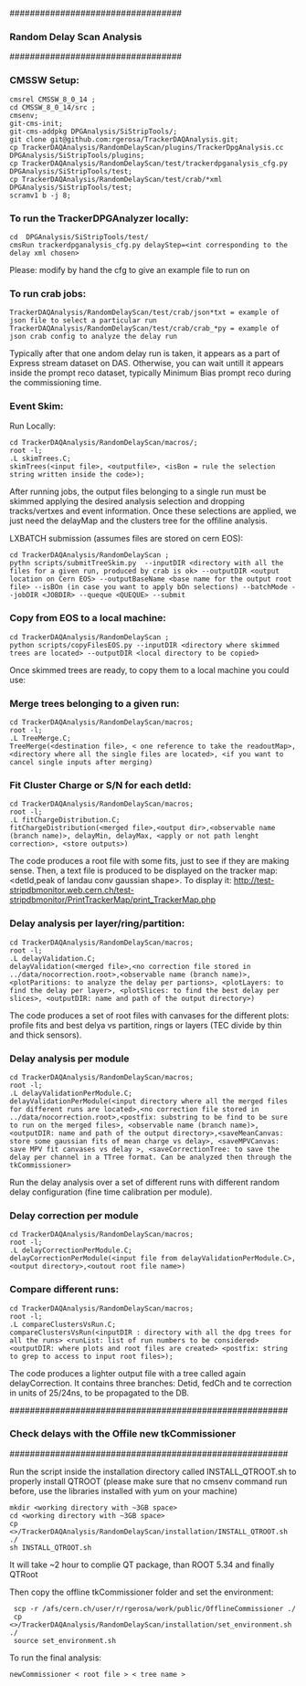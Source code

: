 ##################################
### Random Delay Scan Analysis ###
##################################

### CMSSW Setup:

    cmsrel CMSSW_8_0_14 ;
    cd CMSSW_8_0_14/src ;
    cmsenv;
    git-cms-init;
    git-cms-addpkg DPGAnalysis/SiStripTools/;
    git clone git@github.com:rgerosa/TrackerDAQAnalysis.git;
    cp TrackerDAQAnalysis/RandomDelayScan/plugins/TrackerDpgAnalysis.cc DPGAnalysis/SiStripTools/plugins;
    cp TrackerDAQAnalysis/RandomDelayScan/test/trackerdpganalysis_cfg.py DPGAnalysis/SiStripTools/test;
    cp TrackerDAQAnalysis/RandomDelayScan/test/crab/*xml DPGAnalysis/SiStripTools/test;
    scramv1 b -j 8;

### To run the TrackerDPGAnalyzer locally:

    cd  DPGAnalysis/SiStripTools/test/
    cmsRun trackerdpganalysis_cfg.py delayStep=<int corresponding to the delay xml chosen>

Please: modify by hand the cfg to give an example file to run on
    
### To run crab jobs: 

    TrackerDAQAnalysis/RandomDelayScan/test/crab/json*txt = example of json file to select a particular run
    TrackerDAQAnalysis/RandomDelayScan/test/crab/crab_*py = example of json crab config to analyze the delay run

Typically after that one andom delay run is taken, it appears as a part of Express stream dataset on DAS. Otherwise, you can wait untill it appears inside the prompt reco dataset, typically Minimum Bias prompt reco during the commissioning time.

    
### Event Skim:

Run Locally:

    cd TrackerDAQAnalysis/RandomDelayScan/macros/;
    root -l;
    .L skimTrees.C;
    skimTrees(<input file>, <outputfile>, <isBon = rule the selection string written inside the code>);

After running jobs, the output files belonging to a single run must be skimmed applying the desired analysis selection and dropping tracks/vertxes and event information. Once these selections are applied, we just need the delayMap and the clusters tree for the offiline analysis.

LXBATCH submission (assumes files are stored on cern EOS):
    
    cd TrackerDAQAnalysis/RandomDelayScan ;
    pythn scripts/submitTreeSkim.py  --inputDIR <directory with all the files for a given run, produced by crab is ok> --outputDIR <output location on Cern EOS> --outputBaseName <base name for the output root file> --isBOn (in case you want to apply bOn selections) --batchMode --jobDIR <JOBDIR> --queque <QUEQUE> --submit
    

### Copy from EOS to a local machine:

    cd TrackerDAQAnalysis/RandomDelayScan ;
    python scripts/copyFilesEOS.py --inputDIR <directory where skimmed trees are located> --outputDIR <local directory to be copied>

Once skimmed trees are ready, to copy them to a local machine you could use:
    

### Merge trees belonging to a given run:

    cd TrackerDAQAnalysis/RandomDelayScan/macros;
    root -l;
    .L TreeMerge.C;
    TreeMerge(<destination file>, < one reference to take the readoutMap>, <directory where all the single files are located>, <if you want to cancel single inputs after merging)


### Fit Cluster Charge or S/N for each detId:

    cd TrackerDAQAnalysis/RandomDelayScan/macros;
    root -l;
    .L fitChargeDistribution.C;
    fitChargeDistribution(<merged file>,<output dir>,<observable name (branch name)>, delayMin, delayMax, <apply or not path lenght correction>, <store outputs>)
    
The code produces a root file with some fits, just to see if they are making sense. Then, a text file is produced to be displayed on the tracker map: <detId,peak of landau conv gaussian shape>. To display it: http://test-stripdbmonitor.web.cern.ch/test-stripdbmonitor/PrintTrackerMap/print_TrackerMap.php

 
### Delay analysis per layer/ring/partition:

    cd TrackerDAQAnalysis/RandomDelayScan/macros;
    root -l;
    .L delayValidation.C;
    delayValidation(<merged file>,<no correction file stored in ../data/nocorrection.root>,<observable name (branch name)>, <plotParitions: to analyze the delay per partions>, <plotLayers: to find the delay per layer>, <plotSlices: to find the best delay per slices>, <outputDIR: name and path of the output directory>)

The code produces a set of root files with canvases for the different plots: profile fits and best delya vs partition, rings or layers (TEC divide by thin and thick sensors).

### Delay analysis per module

    cd TrackerDAQAnalysis/RandomDelayScan/macros;
    root -l;
    .L delayValidationPerModule.C;
    delayValidationPerModule(<input directory where all the merged files for different runs are located>,<no correction file stored in ../data/nocorrection.root>,<postfix: substring to be find to be sure to run on the merged files>, <observable name (branch name)>, <outputDIR: name and path of the output directory>,<saveMeanCanvas: store some gaussian fits of mean charge vs delay>, <saveMPVCanvas: save MPV fit canvases vs delay >, <saveCorrectionTree: to save the delay per channel in a TTree format. Can be analyzed then through the tkCommissioner>

Run the delay analysis over a set of different runs with different random delay configuration (fine time calibration per module).

### Delay correction per module

    cd TrackerDAQAnalysis/RandomDelayScan/macros;
    root -l;
    .L delayCorrectionPerModule.C;
    delayCorrectionPerModule(<input file from delayValidationPerModule.C>,<output directory>,<outout root file name>)

### Compare different runs:
    cd TrackerDAQAnalysis/RandomDelayScan/macros;
    root -l;
    .L compareClustersVsRun.C;
    compareClustersVsRun(<inputDIR : directory with all the dpg trees for all the runs> <runList: list of run numbers to be considered> <outputDIR: where plots and root files are created> <postfix: string to grep to access to input root files>);

The code produces a lighter output file with a tree called again delayCorrection. It contains three branches: Detid, fedCh and te correction in units of 25/24ns, to be propagated to the DB.

#######################################################
### Check delays with the Offile new tkCommissioner ###
#######################################################

Run the script inside the installation directory called INSTALL_QTROOT.sh to properly install QTROOT (please make sure that no cmsenv command run before, use the libraries installed with yum on your machine)

    mkdir <working directory with ~3GB space>
    cd <working directory with ~3GB space>
    cp <>/TrackerDAQAnalysis/RandomDelayScan/installation/INSTALL_QTROOT.sh ./
    sh INSTALL_QTROOT.sh

It will take ~2 hour to complie QT package, than ROOT 5.34 and finally QTRoot

Then copy the offline tkCommissioner folder and set the environment:

     scp -r /afs/cern.ch/user/r/rgerosa/work/public/OfflineCommissioner ./
     cp <>/TrackerDAQAnalysis/RandomDelayScan/installation/set_environment.sh ./
     source set_environment.sh

To run the final analysis:

    newCommissioner < root file > < tree name >


